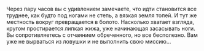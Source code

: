 Через пару часов вы с удивлением замечаете, что идти становится все труднее, как будто под ногами не степь, а вязкая земля топей. И тут же местность вокруг превращается в болото. Насколько хватает взгляда, кругом простирается липкая жижа, уже начинающая засасывать ноги. Вы сопротивляетесь с отчаянием обреченного, но все бесполезно. Вам уже не вырваться из ловушки и не выполнить свою миссию...

